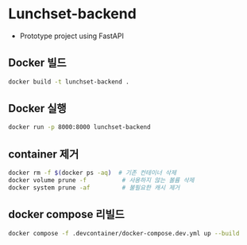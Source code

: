 # Lunchset-backend

- Prototype project using FastAPI

## Docker 빌드

```bash
docker build -t lunchset-backend .
```

## Docker 실행

```bash
docker run -p 8000:8000 lunchset-backend
```

## container 제거

```bash
docker rm -f $(docker ps -aq)  # 기존 컨테이너 삭제
docker volume prune -f          # 사용하지 않는 볼륨 삭제
docker system prune -af         # 불필요한 캐시 제거
```

## docker compose 리빌드

```bash
docker compose -f .devcontainer/docker-compose.dev.yml up --build
```
